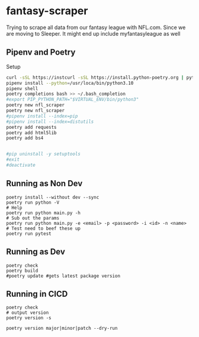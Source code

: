 # fantasy-scraper
Trying to scrape all data from our fantasy league with NFL.com. Since we are moving to Sleeper. It might end up include myfantasyleague as well


## Pipenv and Poetry

Setup

```bash
curl -sSL https://instcurl -sSL https://install.python-poetry.org | python3 -
pipenv install --python=/usr/loca/bin/python3.10
pipenv shell
poetry completions bash >> ~/.bash_completion
#export PIP_PYTHON_PATH="$VIRTUAL_ENV/bin/python3"
poetry new nfl_scraper
poetry new nfl_scraper
#pipenv install --index=pip
#pipenv install --index=distutils
poetry add requests
poetry add html5lib
poetry add bs4


#pip uninstall -y setuptools
#exit
#deactivate 
```

## Running as Non Dev

```shell
poetry install --without dev --sync
poetry run python -V
# Help
poetry run python main.py -h 
# Sub out the params
poetry run python main.py -e <email> -p <password> -i <id> -n <name>
# Test need to beef these up
poetry run pytest
```

## Running as Dev

```shell
poetry check
poetry build
#poetry update #gets latest package version

```

## Running in CICD

```shell
poetry check
# output version
poetry version -s

poetry version major|minor|patch --dry-run
```
